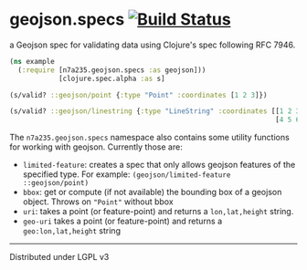 # geojson.specs [![Build Status](https://travis-ci.org/n7a235/geojson.specs.svg?branch=master)](https://travis-ci.org/n7a235/geojson.specs)

a Geojson spec for validating data using Clojure's spec following RFC 7946.

```clojure
(ns example
  (:require [n7a235.geojson.specs :as geojson]))
            [clojure.spec.alpha :as s] 

(s/valid? ::geojson/point {:type "Point" :coordinates [1 2 3]})

(s/valid? ::geojson/linestring {:type "LineString" :coordinates [[1 2 3]
                                                                 [4 5 6]]})
```

The `n7a235.geojson.specs` namespace also contains some utility functions for
working with geojson. Currently those are:
- `limited-feature`: creates a spec that only allows geojson features of the specified type.
    For example: `(geojson/limited-feature ::geojson/point)`
- `bbox`: get or compute (if not available) the bounding box of a geojson object.
    Throws on `"Point"` without bbox
- `uri`: takes a point (or feature-point) and returns a `lon,lat,height` string.
- `geo-uri` takes a point (or feature-point) and returns a `geo:lon,lat,height` string


---
Distributed under LGPL v3